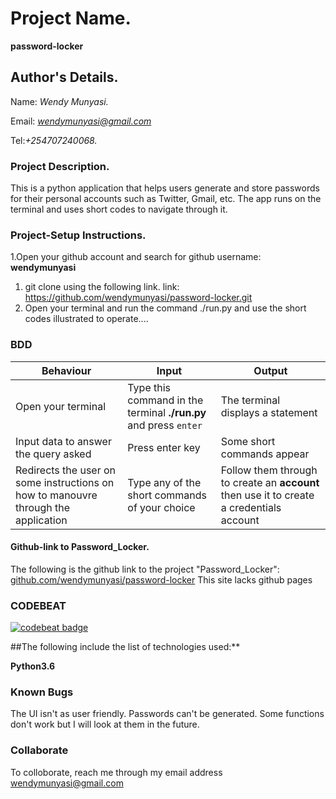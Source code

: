 # Project Name.
**password-locker**

## Author's Details.
Name: *Wendy Munyasi.*

Email: *wendymunyasi@gmail.com*

Tel:*+254707240068.*



### Project Description.
This is a python application that helps users generate and store passwords for their personal accounts such as Twitter, Gmail, etc. The app runs on the terminal and uses short codes to navigate through it.


### Project-Setup Instructions.

1.Open your github account and search for github username: **wendymunyasi**

1. git clone using the following link.
   link: https://github.com/wendymunyasi/password-locker.git
2. Open your terminal and run the command ./run.py and use the short codes illustrated to operate....

### BDD

| Behaviour | Input | Output |
| --------- | ------| ------ |
|Open your terminal|Type this command in the terminal **./run.py** and press  `enter`|The terminal displays a statement|
|Input data to answer the query asked   |Press enter key |Some short commands appear
|Redirects the user on some instructions on how to manouvre through the application| Type any of the short commands of your choice | Follow them through to create an **account** then use it to create a credentials account|

#### Github-link to Password_Locker.
The following is the github link to the project "Password_Locker": [github.com/wendymunyasi/password-locker](https://github.com/wendymunyasi/password-locker)
This site lacks github pages
 
### CODEBEAT
[![codebeat badge](https://codebeat.co/badges/570ebdad-5058-4edf-842c-2283d6a47ab0)](https://codebeat.co/projects/github-com-wendymunyasi-password-locker-dev)


##The following include the list of technologies used:**

**Python3.6**

### Known Bugs

The UI isn't as user friendly.
Passwords can't be generated.
Some functions don't work but I will look at them in the future.

### Collaborate

To colloborate, reach me through my email address wendymunyasi@gmail.com